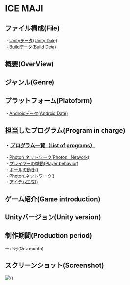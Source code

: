 # ICE MAJI

## ファイル構成(File)
・[Unityデータ(Unity Date)](https://github.com/MatayoshiRen/ICE-MAJI/tree/master/sinkyuseisaku_game)<br>
・[Buildデータ(Build Deta)](https://github.com/MatayoshiRen/ICE-MAJI/tree/master/ICEMAJI_builddata)<br>

## 概要(OverView)<br>

## ジャンル(Genre)<br>


## プラットフォーム(Platoform)
・[Androidデータ(Android Date)](https://github.com/MatayoshiRen/ICE-MAJI/tree/master/ICEMAJI_builddata)<br>

## 担当したプログラム(Program in charge)
### ・[プログラム一覧（List of programs）](https://github.com/MatayoshiRen/ICE-MAJI/tree/master/sinkyuseisaku_game/Assets/Photon%20Unity%20Networking/Resources/script)<br>
・[Photon_ネットワーク(Photon_ Network)]()<br>
・[プレイヤーの挙動(Player behavior)](https://github.com/MatayoshiRen/ICE-MAJI/blob/master/sinkyuseisaku_game/Assets/Photon%20Unity%20Networking/Resources/script/net.cs)<br>
・[ボールの動き()](https://github.com/MatayoshiRen/ICE-MAJI/blob/master/sinkyuseisaku_game/Assets/Photon%20Unity%20Networking/Resources/script/ball.cs)<br>
・[Photon_ネットワーク()](https://github.com/MatayoshiRen/ICE-MAJI/blob/master/sinkyuseisaku_game/Assets/Photon%20Unity%20Networking/Resources/script/net.cs)<br>
・[アイテム生成()](https://github.com/MatayoshiRen/ICE-MAJI/blob/master/sinkyuseisaku_game/Assets/Photon%20Unity%20Networking/Resources/script/itemcountseisei.cs)<br>

## ゲーム紹介(Game introduction)

## Unityバージョン(Unity version)

## 制作期間(Production period)
一か月(One month)
## スクリーンショット(Screenshot)
![()]()

